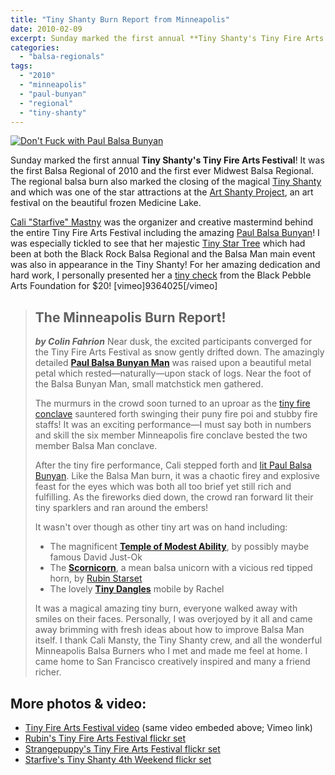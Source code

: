 ```yaml
---
title: "Tiny Shanty Burn Report from Minneapolis"
date: 2010-02-09
excerpt: Sunday marked the first annual **Tiny Shanty's Tiny Fire Arts Festival**! It was the first Balsa Regional of 2010 and the first ever Midwest Balsa Regional. The regional balsa burn also marked the closing of the magical Tiny Shanty and which was one of the star attractions at the Art Shanty Project, an art festival on the beautiful frozen Medicine Lake.
categories: 
  - "balsa-regionals"
tags: 
  - "2010"
  - "minneapolis"
  - "paul-bunyan"
  - "regional"
  - "tiny-shanty"
---
```


[![](/images/paul-balsa-bunyan.jpg "Don't Fuck with Paul Balsa Bunyan")](http://balsaman.org/wp-content/uploads/2010/02/paul-balsa-bunyan.jpg "Don't Fuck with Paul Balsa Bunyan by Rubin Starset")

Sunday marked the first annual **Tiny Shanty's Tiny Fire Arts Festival**! It was the first Balsa Regional of 2010 and the first ever Midwest Balsa Regional. The regional balsa burn also marked the closing of the magical [Tiny Shanty](http://tinyshanty.wordpress.com/) and which was one of the star attractions at the [Art Shanty Project](http://www.artshantyprojects.org/), an art festival on the beautiful frozen Medicine Lake.

[Cali "Starfive" Mastny](http://www.twitter.com/starfive) was the organizer and creative mastermind behind the entire Tiny Fire Arts Festival including the amazing [Paul Balsa Bunyan](http://www.flickr.com/photos/rubin110/4348437028/)! I was especially tickled to see that her majestic [Tiny Star Tree](http://balsaman.org/2009/09/tiny-art-grant-award-tiny-star-tree/) which had been at both the Black Rock Balsa Regional and the Balsa Man main event was also in appearance in the Tiny Shanty! For her amazing dedication and hard work, I personally presented her a [tiny check](http://www.flickr.com/photos/rubin110/4347690441/) from the Black Pebble Arts Foundation for $20! \[vimeo\]9364025\[/vimeo\]

> ## The Minneapolis Burn Report!
> 
> **_by Colin Fahrion_** Near dusk, the excited participants converged for the Tiny Fire Arts Festival as snow gently drifted down. The amazingly detailed **[Paul Balsa Bunyan Man](http://www.flickr.com/photos/rubin110/4348437028/)** was raised upon a beautiful metal petal which rested—naturally—upon stack of logs. Near the foot of the Balsa Bunyan Man, small matchstick men gathered.
> 
> The murmurs in the crowd soon turned to an uproar as the [tiny fire conclave](http://www.flickr.com/photos/rubin110/4347690787/) sauntered forth swinging their puny fire poi and stubby fire staffs! It was an exciting performance—I must say both in numbers and skill the six member Minneapolis fire conclave bested the two member Balsa Man conclave.
> 
> After the tiny fire performance, Cali stepped forth and [lit Paul Balsa Bunyan](http://www.flickr.com/photos/rubin110/4348438954/). Like the Balsa Man burn, it was a chaotic firey and explosive feast for the eyes which was both all too brief yet still rich and fulfilling. As the fireworks died down, the crowd ran forward lit their tiny sparklers and ran around the embers!
> 
> It wasn't over though as other tiny art was on hand including:
> 
> - The magnificent **[Temple of Modest Ability](http://www.flickr.com/photos/rubin110/4347689069/)**, by possibly maybe famous David Just-Ok
> - The **[Scornicorn](http://www.flickr.com/photos/rubin110/4348431906/)**, a mean balsa unicorn with a vicious red tipped horn, by [Rubin Starset](http://rubin.starset.net)
> - The lovely **[Tiny Dangles](http://www.flickr.com/photos/starfive/4349678842/)** mobile by Rachel
> 
> It was a magical amazing tiny burn, everyone walked away with smiles on their faces. Personally, I was overjoyed by it all and came away brimming with fresh ideas about how to improve Balsa Man itself. I thank Cali Mansty, the Tiny Shanty crew, and all the wonderful Minneapolis Balsa Burners who I met and made me feel at home. I came home to San Francisco creatively inspired and many a friend richer.

## More photos & video:

- [Tiny Fire Arts Festival video](http://vimeo.com/9364025?hd=1) (same video embeded above; Vimeo link)
- [Rubin's Tiny Fire Arts Festival flickr set](http://www.flickr.com/photos/rubin110/tags/tinyfireartsfestival/)
- [Strangepuppy's Tiny Fire Arts Festival flickr set](http://www.flickr.com/photos/strangepuppy/sets/72157623376559558/)
- [Starfive's Tiny Shanty 4th Weekend flickr set](http://www.flickr.com/photos/starfive/sets/72157623409643622/)
